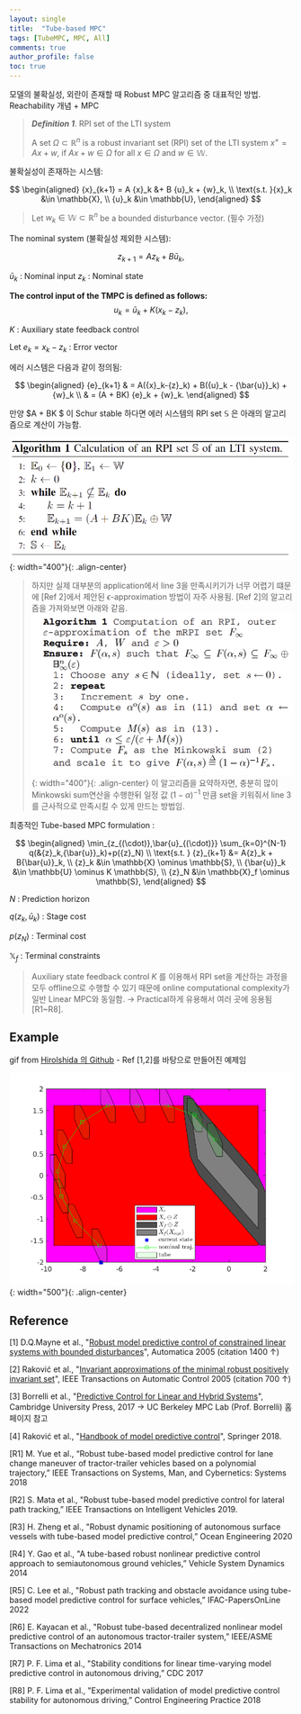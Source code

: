 ```yaml
---
layout: single
title:  "Tube-based MPC"
tags: [TubeMPC, MPC, All]
comments: true
author_profile: false
toc: true
---
```

모델의 불확실성, 외란이 존재할 때 Robust MPC 알고리즘 중 대표적인 방법.
Reachability 개념 + MPC 


> ***Definition 1***. RPI set of the LTI system
> 
> A set $\Omega \subset \mathbb{R}^n$ is a robust invariant set (RPI) set of the LTI system $x^+ = Ax + w$, if $Ax+w \in \Omega$ for all $x \in \Omega$ and $w\in \mathbb{W}$.
> 

불확실성이 존재하는 시스템:

$$
\begin{aligned}
    {x}_{k+1} = A {x}_k &+ B {u}_k + {w}_k, \\
\text{s.t. }{x}_k  &\in \mathbb{X}, \\
                {u}_k  &\in \mathbb{U}, 
\end{aligned}
$$

> Let ${w}_k \in \mathbb W \subset \mathbb{R}^n$ be a bounded disturbance vector.
(필수 가정)

The nominal system (불확실성 제외한 시스템):

$$
{z}_{k+1} = A{z}_k + B{\bar{u}}_k,
$$

${\bar{u}}_k$ : Nominal input 
${z}_k$ : Nominal state


**The control input of the TMPC is defined as follows:**
$$
 {u}_k= {\bar{u}}_k + K({x}_k-{z}_k),
 $$

$K$ : Auxiliary state feedback control

Let ${e}_k = {x}_k - {z}_k$ : Error vector

에러 시스템은 다음과 같이 정의됨:

$$
\begin{aligned} 
{e}_{k+1} & = A({x}_k-{z}_k) + B({u}_k - {\bar{u}}_k) + {w}_k 
\\ 
    &  = (A + BK) {e}_k + {w}_k.
\end{aligned}
$$

만양 $A + BK $ 이 Schur stable 하다면 에러 시스템의 RPI set $\mathbb{S}$ 은 아래의 알고리즘으로 계산이 가능함.

![title](/fig/RPI_algorithm.png){: width="400"}{: .align-center}

> 하지만 실제 대부분의 application에서 line 3을 만족시키기가 너무 어렵기 떄문에 [Ref 2]에서 제안된 $\epsilon$-approximation 방법이 자주 사용됨.
> [Ref 2]의 알고리즘을 가져와보면 아래와 같음.
![title](/fig/eps_approx.png){: width="400"}{: .align-center}
> 이 알고리즘을 요약하자면, 충분히 많이 Minkowski sum연산을 수행한뒤 일정 값 $(1-\alpha)^{-1}$ 만큼 set을 키워줘서 line 3를 근사적으로 만족시킬 수 있게 만드는 방법임. 

최종적인 Tube-based MPC formulation :

$$
\begin{aligned} 
    \min_{z_{(\cdot)},\bar{u}_{(\cdot)}} \sum_{k=0}^{N-1}  q(&{z}_k,{\bar{u}}_k)+p({z}_N)  \\ 
    \text{s.t. } 
    {z}_{k+1} &= A{z}_k + B{\bar{u}}_k,   \\
    {z}_k &\in \mathbb{X} \ominus \mathbb{S},   \\
    {\bar{u}}_k &\in \mathbb{U} \ominus K \mathbb{S}, \\
    {z}_N &\in \mathbb{X}_f \ominus \mathbb{S},
\end{aligned}
$$

$N$ : Prediction horizon

$q({z}_k,{\bar{u}}_k)$ : Stage cost

$p({z}_N)$ : Terminal cost

$\mathbb{X}_f$ : Terminal constraints

> Auxiliary state feedback control $K$ 를 이용해서 RPI set을 계산하는 과정을 모두 offline으로 수행할 수 있기 때문에 online computational complexity가 일반 Linear MPC와 동일함. &rarr; Practical하게 유용해서 여러 곳에 응용됨 [R1~R8].

## Example
gif from [Hirolshida 의 Github](https://github.com/HiroIshida/robust-tube-mpc) - Ref [1,2]를 바탕으로 만들어진 예제임

![title](/fig/tube_mpc.gif){: width="500"}{: .align-center}



## Reference

[1] D.Q.Mayne et al., "[Robust model predictive control of constrained linear systems with bounded disturbances](https://www.sciencedirect.com/science/article/pii/S0005109804002870)", Automatica 2005 (citation 1400 &uarr;)

[2] Raković et al., "[Invariant approximations of the minimal robust positively invariant set](https://ieeexplore.ieee.org/abstract/document/1406138?casa_token=GPYlH92Dd-wAAAAA:FJrREumTxAA49DeIf8pbksDTPsu2DSK610HhmvNl_oR9ncyPvt2MCzRVVmBb6cpRHkl2BpDsYg)", IEEE Transactions on Automatic Control 2005 (citation 700 &uarr;)

[3] Borrelli et al., "[Predictive Control for Linear and Hybrid Systems](http://www.mpc.berkeley.edu/mpc-course-material)", Cambridge University Press, 2017
&rarr; UC Berkeley MPC Lab (Prof. Borrelli) 홈페이지 참고

[4] Raković et al., "[Handbook of model predictive control](https://books.google.co.kr/books?hl=ko&lr=&id=I3VsDwAAQBAJ&oi=fnd&pg=PR7&dq=Handbook+of+Model+Predictive+Control&ots=cYbWddt2H-&sig=0mYkxV24zMX_gDIQH6YMExPuosM#v=onepage&q=Handbook%20of%20Model%20Predictive%20Control&f=false)", Springer 2018.


[R1] M. Yue et al., “Robust tube-based model predictive control for lane change maneuver of tractor-trailer vehicles based on a polynomial trajectory,” IEEE Transactions on Systems, Man, and Cybernetics: Systems 2018

[R2] S. Mata et al., "Robust tube-based model predictive control for lateral path tracking,” IEEE Transactions on Intelligent Vehicles 2019.

[R3] H. Zheng et al., "Robust dynamic positioning of autonomous surface vessels with tube-based model predictive control,” Ocean Engineering 2020

[R4] Y. Gao et al., "A tube-based robust nonlinear predictive control approach to semiautonomous ground vehicles,” Vehicle System Dynamics 2014

[R5] C. Lee et al., "Robust path tracking and obstacle avoidance using tube-based model predictive control for surface vehicles,” IFAC-PapersOnLine 2022

[R6] E. Kayacan et al., "Robust tube-based decentralized nonlinear model predictive control of an autonomous tractor-trailer system,” IEEE/ASME Transactions on Mechatronics 2014

[R7] P. F. Lima et al., "Stability conditions for linear time-varying model predictive control in autonomous driving,” CDC 2017

[R8] P. F. Lima et al., "Experimental validation of model predictive control stability for autonomous driving,” Control Engineering Practice 2018